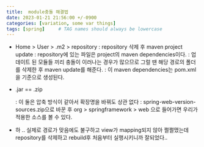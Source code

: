 ```yaml
---
title:  module충돌 해결법
date: 2023-01-21 21:56:00 +/-0900
categories: [variation, some var things]
tags: [spring]     # TAG names should always be lowercase
---
```



- Home > User > .m2 > repository 
    : repository 삭제 후 maven project update
    : repository에 있는 파일은 project의 maven dependencies이다.
    : 업데이트 된 모듈들 끼리 충돌이 이러나는 경우가 많으므로 그럴 땐 해당 경로의 폴더를 삭제한 후 maven update를 해준다.
    : 이 maven dependencies는 pom.xml을 기준으로 생성된다.

- .jar == .zip

    : 이 둘은 압축 방식이 같아서 확장명을 바꿔도 상관 없다
    : spring-web-version-sources.zip으로 바꾼 후 org > springframework > web 으로 들어가면 우리가 적용한 소스를 볼 수 있다.


- 하 .. 실제로 경로가 맞음에도 불구하고 view가 mapping되지 않아 쩔쩔맸는데 repository를 삭제하고 rebuild후 처음부터 실행시키니까 잘되었다..